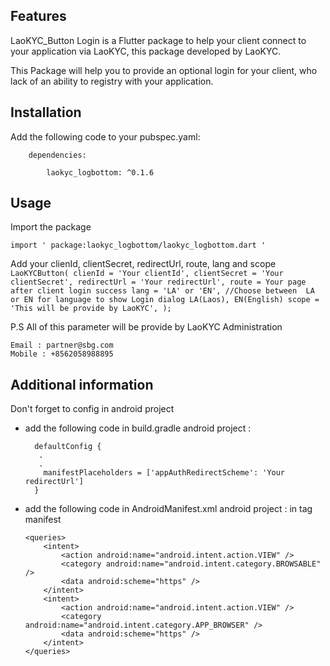 <!-- 
This README describes the package. If you publish this package to pub.dev,
this README's contents appear on the landing page for your package.

For information about how to write a good package README, see the guide for
[writing package pages](https://dart.dev/guides/libraries/writing-package-pages). 

For general information about developing packages, see the Dart guide for
[creating packages](https://dart.dev/guides/libraries/create-library-packages)
and the Flutter guide for
[developing packages and plugins](https://flutter.dev/developing-packages). 
-->



## Features

LaoKYC_Button Login is a Flutter package to help your client connect to your application via LaoKYC, 
this package developed by LaoKYC.

This Package will help you to provide an optional login for your client, who lack of an ability
to registry with your application.

## Installation
Add the following code to your pubspec.yaml:

        dependencies:

            laokyc_logbottom: ^0.1.6


## Usage

Import the package

    import ' package:laokyc_logbottom/laokyc_logbottom.dart '

Add your clienId, clientSecret, redirectUrl, route, lang and scope
    ```
    LaoKYCButton(
        clienId = 'Your clientId',
        clientSecret = 'Your clientSecret',
        redirectUrl = 'Your redirectUrl',
        route = Your page after client login success
        lang = 'LA' or 'EN', //Choose between  LA or EN for language to show Login dialog LA(Laos), EN(English)
        scope = 'This will be provide by LaoKYC',
    );
    ```

   P.S All of this parameter will be provide by LaoKYC Administration
   ``` 
   Email : partner@sbg.com
   Mobile : +8562058988895
   ```


## Additional information

Don't forget to config in android project

- add the following code in build.gradle android project :
     ``` 
       defaultConfig {
        .
        .
         manifestPlaceholders = ['appAuthRedirectScheme': 'Your redirectUrl']
       }
     ```

 - add the following code in AndroidManifest.xml android project :
in tag manifest
    ```
    <queries>
        <intent>
            <action android:name="android.intent.action.VIEW" />
            <category android:name="android.intent.category.BROWSABLE" />
            <data android:scheme="https" />
        </intent>
        <intent>
            <action android:name="android.intent.action.VIEW" />
            <category android:name="android.intent.category.APP_BROWSER" />
            <data android:scheme="https" />
        </intent>
    </queries>
    ```
